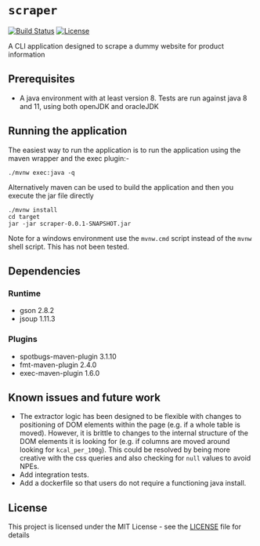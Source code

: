 # `scraper`
[![Build Status](https://travis-ci.com/tmorgansl/scraper.svg?branch=master)](https://travis-ci.com/tmorgansl/scraper)
[![License](https://img.shields.io/github/license/tmorgansl/scraper.svg)]()

A CLI application designed to scrape a dummy website for product information

## Prerequisites

* A java environment with at least version 8. Tests are run against java 8 and 11, using both openJDK and oracleJDK

## Running the application

The easiest way to run the application is to run the application using the maven wrapper and the exec plugin:-

```
./mvnw exec:java -q
```

Alternatively maven can be used to build the application and then you execute the jar file directly

```
./mvnw install
cd target
jar -jar scraper-0.0.1-SNAPSHOT.jar
```

Note for a windows environment use the `mvnw.cmd` script instead of the `mvnw` shell script. This has not been tested.

## Dependencies

### Runtime

 * gson 2.8.2
 * jsoup 1.11.3

### Plugins

 * spotbugs-maven-plugin 3.1.10
 * fmt-maven-plugin 2.4.0
 * exec-maven-plugin 1.6.0
 
## Known issues and future work

* The extractor logic has been designed to be flexible with changes to positioning of DOM elements within the page (e.g. if a whole table is moved). However, it is brittle to changes to the internal structure of the DOM elements it is looking for (e.g. if columns are moved around looking for `kcal_per_100g`). This could be resolved by being more creative with the css queries and also checking for `null` values to avoid NPEs.
* Add integration tests.
* Add a dockerfile so that users do not require a functioning java install.

## License

This project is licensed under the MIT License - see the [LICENSE](LICENSE) file for details